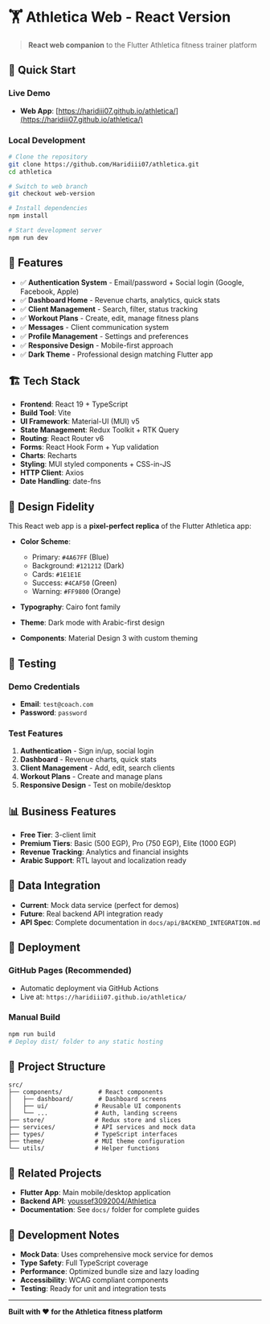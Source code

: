 # 🏋️ Athletica Web - React Version

> **React web companion** to the Flutter Athletica fitness trainer platform

## 🚀 **Quick Start**

### **Live Demo**
- **Web App**: [https://haridiii07.github.io/athletica/](https://haridiii07.github.io/athletica/)

### **Local Development**

```bash
# Clone the repository
git clone https://github.com/Haridiii07/athletica.git
cd athletica

# Switch to web branch
git checkout web-version

# Install dependencies
npm install

# Start development server
npm run dev
```

## 🎯 **Features**

- ✅ **Authentication System** - Email/password + Social login (Google, Facebook, Apple)
- ✅ **Dashboard Home** - Revenue charts, analytics, quick stats
- ✅ **Client Management** - Search, filter, status tracking
- ✅ **Workout Plans** - Create, edit, manage fitness plans
- ✅ **Messages** - Client communication system
- ✅ **Profile Management** - Settings and preferences
- ✅ **Responsive Design** - Mobile-first approach
- ✅ **Dark Theme** - Professional design matching Flutter app

## 🏗️ **Tech Stack**

- **Frontend**: React 19 + TypeScript
- **Build Tool**: Vite
- **UI Framework**: Material-UI (MUI) v5
- **State Management**: Redux Toolkit + RTK Query
- **Routing**: React Router v6
- **Forms**: React Hook Form + Yup validation
- **Charts**: Recharts
- **Styling**: MUI styled components + CSS-in-JS
- **HTTP Client**: Axios
- **Date Handling**: date-fns

## 📱 **Design Fidelity**

This React web app is a **pixel-perfect replica** of the Flutter Athletica app:

- **Color Scheme**: 
  - Primary: `#4A67FF` (Blue)
  - Background: `#121212` (Dark)
  - Cards: `#1E1E1E`
  - Success: `#4CAF50` (Green)
  - Warning: `#FF9800` (Orange)

- **Typography**: Cairo font family
- **Theme**: Dark mode with Arabic-first design
- **Components**: Material Design 3 with custom theming

## 🧪 **Testing**

### **Demo Credentials**
- **Email**: `test@coach.com`
- **Password**: `password`

### **Test Features**
1. **Authentication** - Sign in/up, social login
2. **Dashboard** - Revenue charts, quick stats
3. **Client Management** - Add, edit, search clients
4. **Workout Plans** - Create and manage plans
5. **Responsive Design** - Test on mobile/desktop

## 📊 **Business Features**

- **Free Tier**: 3-client limit
- **Premium Tiers**: Basic (500 EGP), Pro (750 EGP), Elite (1000 EGP)
- **Revenue Tracking**: Analytics and financial insights
- **Arabic Support**: RTL layout and localization ready

## 🔄 **Data Integration**

- **Current**: Mock data service (perfect for demos)
- **Future**: Real backend API integration ready
- **API Spec**: Complete documentation in `docs/api/BACKEND_INTEGRATION.md`

## 🚀 **Deployment**

### **GitHub Pages** (Recommended)
- Automatic deployment via GitHub Actions
- Live at: `https://haridiii07.github.io/athletica/`

### **Manual Build**
```bash
npm run build
# Deploy dist/ folder to any static hosting
```

## 📁 **Project Structure**

```
src/
├── components/          # React components
│   ├── dashboard/       # Dashboard screens
│   ├── ui/             # Reusable UI components
│   └── ...             # Auth, landing screens
├── store/              # Redux store and slices
├── services/           # API services and mock data
├── types/              # TypeScript interfaces
├── theme/              # MUI theme configuration
└── utils/              # Helper functions
```

## 🔗 **Related Projects**

- **Flutter App**: Main mobile/desktop application
- **Backend API**: [youssef3092004/Athletica](https://github.com/youssef3092004/Athletica)
- **Documentation**: See `docs/` folder for complete guides

## 📝 **Development Notes**

- **Mock Data**: Uses comprehensive mock service for demos
- **Type Safety**: Full TypeScript coverage
- **Performance**: Optimized bundle size and lazy loading
- **Accessibility**: WCAG compliant components
- **Testing**: Ready for unit and integration tests

---

**Built with ❤️ for the Athletica fitness platform**
